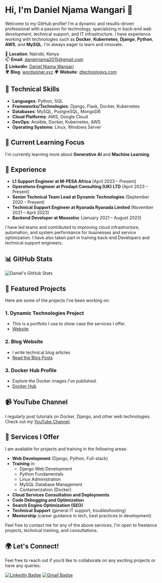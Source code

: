 # Hi, I'm Daniel Njama Wangari 👋

Welcome to my GitHub profile! I'm a dynamic and results-driven professional with a passion for technology, specializing in back-end web development, technical support, and IT infrastructure. I have experience working with technologies such as **Docker**, **Kubernetes**, **Django**, **Python**, **AWS**, and **MySQL**. I'm always eager to learn and innovate.

📍 **Location**:   Nairobi, Kenya  
📫 **Email**:      [danielnjama2015@gmail.com](mailto:danielnjama2015@gmail.com)  
🔗 **LinkedIn**:   [Daniel Njama Wangari](https://www.linkedin.com/in/daniel-wangari-867531178/)  
🌍 **Blog**:       [wordspiner.xyz](https://wordspiner.xyz/)
🌍 **Website**:    [dtechnologys.com](https://dtechnologys.com/)

## 🚀 Technical Skills
- **Languages**: Python, SQL
- **Frameworks/Technologies**: Django, Flask, Docker, Kubernetes
- **Databases**: MySQL, PostgreSQL, MongoDB
- **Cloud Platforms**: AWS, Google Cloud
- **DevOps**: Ansible, Docker, Kubernetes, AWS
- **Operating Systems**: Linux, Windows Server

## 🌱 Current Learning Focus
I'm currently learning more about **Generative AI** and **Machine Learning**.

## 💼 Experience
- **L1 Support Engineer at M-PESA Africa** (April 2023 – Present)
- **Operations Engineer at Prodapt Consulting (UK) LTD** (April 2023 – Present)
- **Senior Technical Team Lead at Dynamic Technologies** (September 2020 – Present)
- **Technical Support Engineer at Ryanada Ryanada Limited** (November 2021 – April 2023)
- **Backend Developer at MouseInc** (January 2021 – August 2023)

I have led teams and contributed to improving cloud infrastructure, automation, and system performance for businesses and service optimization. I have also taken part in training back-end Developers and technical support engineers.

## 📊 GitHub Stats
![Daniel's GitHub Stats](https://github-readme-stats.vercel.app/api?username=danielnjama&show_icons=true&theme=radical)

## 📂 Featured Projects
Here are some of the projects I've been working on:

### 1. **Dynamic Technologies Project**
- This is a portfolio I use to show case the services I offer. 
- [Website](https://dtechnologys.com/)
  
### 2. **Blog Website**
- I write technical blog articles
- [Read the Blog Posts](https://wordspiner.xyz/)

### 3. **Docker Hub Profile**
- Explore the Docker images I’ve published.
- [Docker Hub](https://hub.docker.com/u/dannywangari)

## 📹 YouTube Channel
I regularly post tutorials on Docker, Django, and other web technologies. Check out my [YouTube Channel](https://www.youtube.com/channel/UCjd_Xtd2fKRXuxg0_1TMyFw).

## 💼 Services I Offer
I am available for projects and training in the following areas:

- **Web Development** (Django, Python, Full-stack)
- **Training** in:
  - Django Web Development
  - Python Fundamentals
  - Linux Administration
  - MySQL Database Management
  - Containerization (Docker)
- **Cloud Services Consultation and Deployments**
- **Code Debugging and Optimization**
- **Search Engine Optimization (SEO)**
- **Technical Support** (general IT support, troubleshooting)
- **Mentorship** (career guidance in tech, best practices in development)

Feel free to contact me for any of the above services. I'm open to freelance projects, technical training, and consultations.


## 🌍 Let's Connect!
Feel free to reach out if you’d like to collaborate on any exciting projects or have any queries.

[![LinkedIn Badge](https://img.shields.io/badge/-LinkedIn-blue?style=flat&logo=Linkedin&logoColor=white)](https://www.linkedin.com/in/daniel-wangari-867531178/)
[![Gmail Badge](https://img.shields.io/badge/-Gmail-red?style=flat&logo=Gmail&logoColor=white)](mailto:danielnjama2015@gmail.com)
